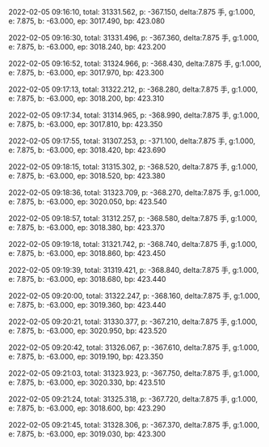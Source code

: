 2022-02-05 09:16:10, total: 31331.562, p: -367.150, delta:7.875 手, g:1.000, e: 7.875, b: -63.000, ep: 3017.490, bp: 423.080

2022-02-05 09:16:30, total: 31331.496, p: -367.360, delta:7.875 手, g:1.000, e: 7.875, b: -63.000, ep: 3018.240, bp: 423.200

2022-02-05 09:16:52, total: 31324.966, p: -368.430, delta:7.875 手, g:1.000, e: 7.875, b: -63.000, ep: 3017.970, bp: 423.300

2022-02-05 09:17:13, total: 31322.212, p: -368.280, delta:7.875 手, g:1.000, e: 7.875, b: -63.000, ep: 3018.200, bp: 423.310

2022-02-05 09:17:34, total: 31314.965, p: -368.990, delta:7.875 手, g:1.000, e: 7.875, b: -63.000, ep: 3017.810, bp: 423.350

2022-02-05 09:17:55, total: 31307.253, p: -371.100, delta:7.875 手, g:1.000, e: 7.875, b: -63.000, ep: 3018.420, bp: 423.690

2022-02-05 09:18:15, total: 31315.302, p: -368.520, delta:7.875 手, g:1.000, e: 7.875, b: -63.000, ep: 3018.520, bp: 423.380

2022-02-05 09:18:36, total: 31323.709, p: -368.270, delta:7.875 手, g:1.000, e: 7.875, b: -63.000, ep: 3020.050, bp: 423.540

2022-02-05 09:18:57, total: 31312.257, p: -368.580, delta:7.875 手, g:1.000, e: 7.875, b: -63.000, ep: 3018.380, bp: 423.370

2022-02-05 09:19:18, total: 31321.742, p: -368.740, delta:7.875 手, g:1.000, e: 7.875, b: -63.000, ep: 3018.860, bp: 423.450

2022-02-05 09:19:39, total: 31319.421, p: -368.840, delta:7.875 手, g:1.000, e: 7.875, b: -63.000, ep: 3018.680, bp: 423.440

2022-02-05 09:20:00, total: 31322.247, p: -368.160, delta:7.875 手, g:1.000, e: 7.875, b: -63.000, ep: 3019.360, bp: 423.440

2022-02-05 09:20:21, total: 31330.377, p: -367.210, delta:7.875 手, g:1.000, e: 7.875, b: -63.000, ep: 3020.950, bp: 423.520

2022-02-05 09:20:42, total: 31326.067, p: -367.610, delta:7.875 手, g:1.000, e: 7.875, b: -63.000, ep: 3019.190, bp: 423.350

2022-02-05 09:21:03, total: 31323.923, p: -367.750, delta:7.875 手, g:1.000, e: 7.875, b: -63.000, ep: 3020.330, bp: 423.510

2022-02-05 09:21:24, total: 31325.318, p: -367.720, delta:7.875 手, g:1.000, e: 7.875, b: -63.000, ep: 3018.600, bp: 423.290

2022-02-05 09:21:45, total: 31328.306, p: -367.370, delta:7.875 手, g:1.000, e: 7.875, b: -63.000, ep: 3019.030, bp: 423.300